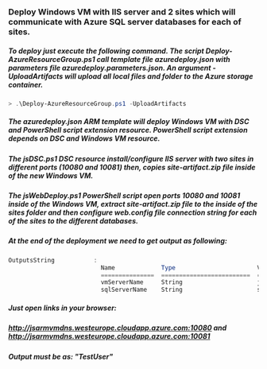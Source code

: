 ### Deploy Windows VM with IIS server and 2 sites which will communicate with Azure SQL server databases for each of sites.

##### To deploy just execute the following command. The script *Deploy-AzureResourceGroup.ps1* call template file *azuredeploy.json* with parameters file *azuredeploy.parameters.json*. An argument *-UploadArtifacts* will upload all local files and folder to the Azure storage container.
```powershell
> .\Deploy-AzureResourceGroup.ps1 -UploadArtifacts
```

##### The *azuredeploy.json* ARM template will deploy Windows VM with DSC and PowerShell script extension resource. PowerShell script extension depends on DSC and Windows VM resource. 

##### The *jsDSC.ps1* DSC resource install/configure IIS server with two sites in different ports (10080 and 10081) then, copies *site-artifact.zip* file inside of the new Windows VM.

##### The *jsWebDeploy.ps1* PowerShell script open ports **10080** and **10081** inside of the Windows VM, extract *site-artifact.zip* file to the inside of the sites folder and then configure **web.config** file connection string for each of the sites to the different databases.

##### At the end of the deployment we need to get output as following:
```powershell
OutputsString           :
                          Name             Type                       Value
                          ===============  =========================  ==========
                          vmServerName     String                     jsarmvmdns.westeurope.cloudapp.azure.com
                          sqlServerName    String                     sqldscsitedeployir4qc4tzdq3fq.database.windows.net
```

##### Just open links in your browser:
##### http://jsarmvmdns.westeurope.cloudapp.azure.com:10080 and http://jsarmvmdns.westeurope.cloudapp.azure.com:10081

##### Output must be as: *"TestUser"*
